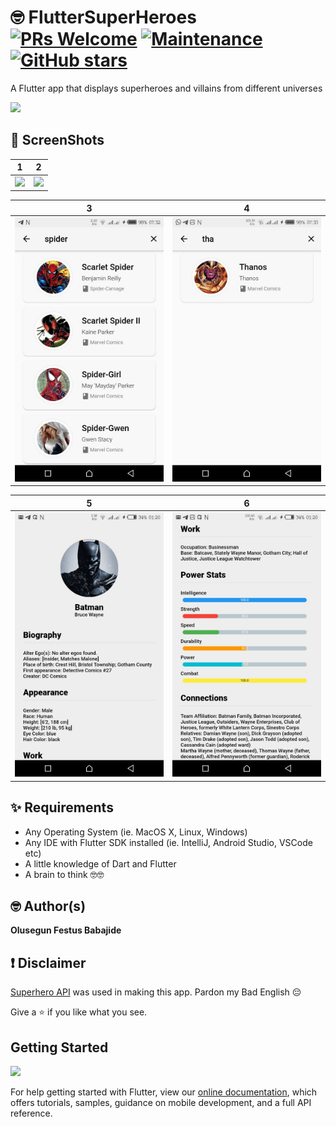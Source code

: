 # 🤓 FlutterSuperHeroes [![PRs Welcome](https://img.shields.io/badge/PRs-welcome-brightgreen.svg?style=flat-square)](http://makeapullrequest.com) [![Maintenance](https://img.shields.io/badge/Maintained%3F-yes-green.svg)](https://GitHub.com/JideGuru/FlutterSuperHeroes/graphs/commit-activity) [![GitHub stars](https://img.shields.io/github/stars/JideGuru/FlutterSuperHeroes.svg?style=social&label=Star)](https://github.com/JideGuru/FlutterSuperHeroes/stargazers/)



A Flutter app that displays superheroes and villains from different universes


<a href="https://github.com/JideGuru/FlutterSuperHeroes/raw/master/assets/app-release.apk">
   <img src="https://cdn.playerzpot.com//images/android-app-button.png" width="400px">
</a>


## 📸 ScreenShots

| 1 | 2|
|------|-------|
|<img src="https://user-images.githubusercontent.com/19398044/57809846-5056ae80-775e-11e9-8d40-282a66c43baa.png" width="400">|<img src="https://user-images.githubusercontent.com/19398044/57809856-5ba9da00-775e-11e9-9a04-07587d13ff13.png" width="400">|

| 3 | 4|
|------|-------|
|<img src="assets/1.jpg" width="400">|<img src="assets/2.jpg" width="400">|

| 5 | 6|
|------|-------|
|<img src="assets/5.jpg" width="400">|<img src="assets/6.jpg" width="400">|

## ✨ Requirements
* Any Operating System (ie. MacOS X, Linux, Windows)
* Any IDE with Flutter SDK installed (ie. IntelliJ, Android Studio, VSCode etc)
* A little knowledge of Dart and Flutter
* A brain to think 🤓🤓

## 🤓 Author(s)
**Olusegun Festus Babajide**

## ❗️ Disclaimer

[Superhero API](https://akabab.github.io/superhero-api/api/) was used in making this app.
Pardon my Bad English 😔

Give a ⭐️ if you like what you see.

## Getting Started


![](https://venturebeat.com/wp-content/uploads/2019/02/google-flutter-logo-white.png?fit=400%2C200&strip=all)



For help getting started with Flutter, view our 
[online documentation](https://flutter.dev/docs), which offers tutorials, 
samples, guidance on mobile development, and a full API reference.
